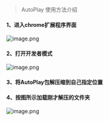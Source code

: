 <!--
 * @Author: your name
 * @Date: 2021-08-09 11:20:53
 * @LastEditTime: 2021-08-09 14:14:53
 * @LastEditors: Please set LastEditors
 * @Description: In User Settings Edit
 * @FilePath: /chromeExtentionDemo/README.md
-->


> AutoPlay 使用方法介绍

#### 1、进入chrome扩展程序界面
![image.png](https://p6-juejin.byteimg.com/tos-cn-i-k3u1fbpfcp/1c7b30e271d74384a4192021396618cc~tplv-k3u1fbpfcp-watermark.image)


#### 2、打开开发者模式
![image.png](https://p3-juejin.byteimg.com/tos-cn-i-k3u1fbpfcp/4dab782e2eb84284a4bfa0629cb3d501~tplv-k3u1fbpfcp-watermark.image)


#### 3、将AutoPlay包解压缩到自己指定位置

#### 4、按图所示加载刚才解压的文件夹

![image.png](https://p3-juejin.byteimg.com/tos-cn-i-k3u1fbpfcp/8f7c99f00de1427784f45fdd512b5d55~tplv-k3u1fbpfcp-watermark.image)

